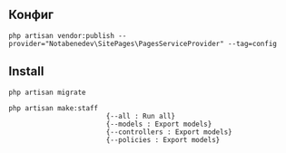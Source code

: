 ## Конфиг
    php artisan vendor:publish --provider="Notabenedev\SitePages\PagesServiceProvider" --tag=config

## Install
    php artisan migrate

    php artisan make:staff
                            {--all : Run all}
                            {--models : Export models}
                            {--controllers : Export models}
                            {--policies : Export models}
